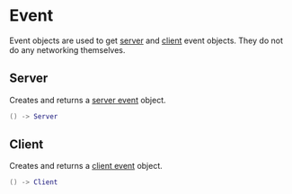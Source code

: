 # Event

Event objects are used to get [server](./Server) and [client](./Client) event objects. They do not do any networking themselves.

## Server

Creates and returns a [server event](./Server) object.

```lua
() -> Server
```

## Client

Creates and returns a [client event](./Client) object.

```lua
() -> Client
```
